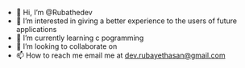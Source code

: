 - 👋 Hi, I’m @Rubathedev
- 👀 I’m interested in giving a better experience to the users of future applications
- 🌱 I’m currently learning  c pogramming
- 💞️ I’m looking to collaborate on 
- 📫 How to reach me  email me at dev.rubayethasan@gmail.com

<!---
Rubathedev/Rubathedev is a ✨ special ✨ repository because its `README.md` (this file) appears on your GitHub profile.
You can click the Preview link to take a look at your changes.
--->
